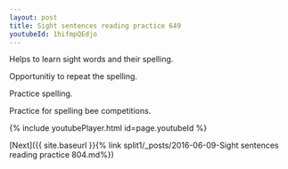 ```yaml
---
layout: post
title: Sight sentences reading practice 649
youtubeId: 1hifmpQEdjo
---
```

 
 
Helps to learn sight words and their spelling.

Opportunitiy to repeat the spelling. 

Practice spelling. 
 
Practice for spelling bee competitions. 
 
{% include youtubePlayer.html id=page.youtubeId %}
 
 

[Next]({{ site.baseurl }}{% link  split1/_posts/2016-06-09-Sight sentences reading practice 804.md%})
 
